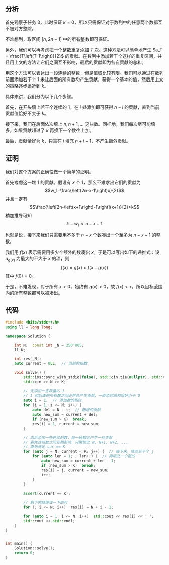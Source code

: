 ## 分析
首先观察子任务 3，此时保证 $k=0$，所以只需保证对于数列中的任意两个数都互不被对方整除。

不难想到，取区间 $\left[n, 2n-1\right]$ 中的所有整数即可保证。

另外，我们可以再考虑把一个整数重复添加 $T$ 次。这种方法可以简单地产生 $a_T = \frac{T\left(T-1\right)}{2}$ 的贡献。在数列中添加若干个这样的重复区间，并且用上文的方法让它们之间互不影响，最后的贡献即为各自贡献的总和。

用这个方法可以表达出一段连续的整数，但是值域比较有限。我们可以通过在数列前面添加若干个 $1$ 来让后面的所有数均产生贡献，获得一个基本的值，然后用上文的策略逐步逼近到 $k$。

具体来讲，我们分为以下几个步骤。

首先，在开头填上若干个连续的 $1$，在 $i$ 处添加即可获得 $n-i$ 的贡献，直到当前贡献值恰好不大于 $k$。

接下来，我们在后面依次填上 $n, n+1, \dots$ 这些数。同样地，我们每次尽可能填多，如果贡献超过了 $k$ 再换下一个数往上加。

最后，贡献恰好为 $k$，只需在 $i$ 填充 $n+i-1$，不产生额外贡献。

## 证明
我们对这个方案的正确性做一个简单的证明。

首先考虑这一堆 $1$ 的贡献。假设有 $x$ 个 $1$，那么不难求出它们的贡献为 
$$w_1=\frac{\left(2n-x-1\right)x}{2}$$
并且一定有
$$\frac{\left[2n-\left(x+1\right)-1\right](x+1)}{2}>k$$
稍加推导可知
$$k-w_1 < n-x-1$$

也就是说，接下来我们只需要用不多于 $n-x$ 个数凑出一个至多为 $n-x-1$ 的整数。

我们用 $f\left(x\right)$ 表示需要用多少个额外的数凑出 $x$。于是可以写出如下的递推式：设 $a_{g\left(x\right)}$ 为最大的不大于 $x$ 的项，则
$$f\left(x\right) = g\left(x\right)+f\left(x-g\left(x\right)\right)$$
其中 $f\left(0\right)=0$。

于是，不难发现，对于所有 $x>0$，始终有 $g\left(x\right)>0$，故 $f\left(x\right)<x$，所以目标范围内的所有整数都可以被凑出。

## 代码
```cpp
#include <bits/stdc++.h>
using ll = long long;

namespace Solution {

    int N;  const int _N = 250'005;
    ll K;

    int res[_N];
    auto current = 0LL;  // 当前的组数

    void solve() {
        std::ios::sync_with_stdio(false), std::cin.tie(nullptr), std::cout.tie(nullptr);
        std::cin >> N >> K;

        // 先添加一定数量的 1
        // 1 和后面的所有数之间必然会产生贡献，一直添到总和恰好小于 0
        auto i = 1;  // 添加数的指针
        for (i = 1; i <= N; i++) {
            auto del = N - i;  // 新增的贡献
            auto new_sum = current + del;
            if (new_sum > K)  break;
            res[i] = 1, current = new_sum;
        }

        // 向后添加一些连续的数，每一段都会产生一些贡献
        // 避免这些数之间互相影响，只需填充 N, N+1, N+2, ...
        // 直到满足 cur == K
        for (auto j = N; current < K; j++) {  // 接下来，填充若干个 j
            for (auto len = 1; ; len++) {  // 再填充一个新的
                auto new_sum = current + len - 1;
                if (new_sum > K)  break;
                res[i] = j, current = new_sum;
                i++;
            }
        }

        assert(current == K);

        // 剩下的随便填一下即可
        for (; i <= N; i++)  res[i] = N + i - 1;

        for (auto i = 1; i <= N; i++)  std::cout << res[i] << ' ';
        std::cout << std::endl;
    }
}


int main() {
    Solution::solve();
    return 0;
}
```
